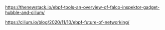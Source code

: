 https://thenewstack.io/ebpf-tools-an-overview-of-falco-inspektor-gadget-hubble-and-cilium/

https://cilium.io/blog/2020/11/10/ebpf-future-of-networking/